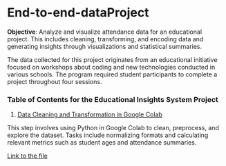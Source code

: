 # End-to-end-dataProject

**Objective**: Analyze and visualize attendance data for an educational project. This includes cleaning, transforming, and encoding data and generating insights through visualizations and statistical summaries.

The data collected for this project originates from an educational initiative focused on workshops about coding and new technologies conducted in various schools. The program required student participants to complete a project throughout four sessions.

### Table of Contents for the Educational Insights System Project

1. [Data Cleaning and Transformation in Google Colab](EducationProgramInsight.ipynb)

This step involves using Python in Google Colab to clean, preprocess, and explore the dataset. Tasks include  normalizing formats and calculating relevant metrics such as student ages and attendance summaries.

[Link to the file](EducationProgramInsight.ipynb)
